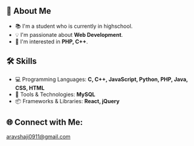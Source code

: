 ## 👋 About Me

- 📚 I'm a student who is currently in highschool.
- 💡 I'm passionate about **Web Development**.
- 🚀 I'm interested in **PHP, C++**.

## 🛠️ Skills

- 💻 Programming Languages: **C, C++, JavaScript, Python, PHP, Java, CSS, HTML**
- 🧰 Tools & Technologies: **MySQL**
- 📦 Frameworks & Libraries: **React, jQuery**

## 🌐 Connect with Me: 
aravshaji0911@gmail.com


<!---
githubuser2321/githubuser2321 is a ✨ special ✨ repository because its `README.md` (this file) appears on your GitHub profile.
You can click the Preview link to take a look at your changes.
--->
